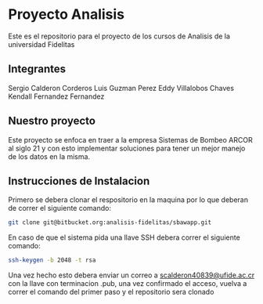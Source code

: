 # Proyecto Analisis

Este es el repositorio para el proyecto de los cursos de Analisis de la universidad Fidelitas

## Integrantes

Sergio Calderon Corderos
Luis Guzman Perez
Eddy Villalobos Chaves
Kendall Fernandez Fernandez

## Nuestro proyecto

Este proyecto se enfoca en traer a la empresa Sistemas de Bombeo ARCOR al siglo 21 y con esto implementar soluciones para tener un mejor manejo de los datos en la misma.

## Instrucciones de Instalacion

Primero se debera clonar el respositorio en la maquina por lo que deberan de correr el siguiente comando: 

```Bash
git clone git@bitbucket.org:analisis-fidelitas/sbawapp.git
```

En caso de que el sistema pida una llave SSH debera correr el siguiente comando:

```Bash
ssh-keygen -b 2048 -t rsa
```

Una vez hecho esto debera enviar un correo a scalderon40839@ufide.ac.cr con la llave con terminacion .pub, una vez confirmado el acceso, vuelva a correr el comando del primer paso y el repositorio sera clonado